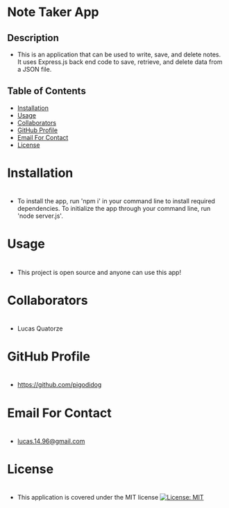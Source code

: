 # Note Taker App
    
## Description
    
- This is an application that can be used to write, save, and delete notes. It uses Express.js back end code to save, retrieve, and delete data from a JSON file.

## Table of Contents
- <a href="#inst">Installation<a>
- <a href="#use">Usage<a>
- <a href="#collab">Collaborators<a>
- <a href="#git">GitHub Profile<a>
- <a href="#email">Email For Contact<a>
- <a href="#lic">License<a>
    
## <h1 id="inst">Installation<h1>
    
- To install the app, run 'npm i' in your command line to install required dependencies. To initialize the app through your command line, run 'node server.js'.

## <h1 id="use">Usage<h1>
    
- This project is open source and anyone can use this app!

## <h1 id="collab">Collaborators<h1>

- Lucas Quatorze

## <h1 id="git">GitHub Profile<h1>

- https://github.com/pigodidog

## <h1 id="email">Email For Contact<h1>

- lucas.14.96@gmail.com

## <h1 id="lic">License<h1>

- This application is covered under the MIT license
[![License: MIT](https://img.shields.io/badge/License-MIT-yellow.svg)](https://opensource.org/licenses/MIT)
